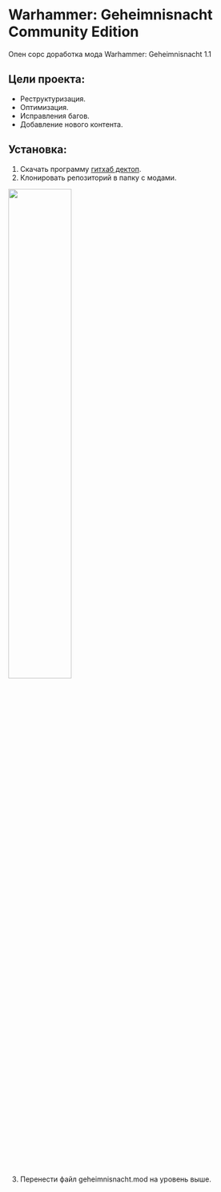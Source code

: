 # Warhammer: Geheimnisnacht Community Edition
Опен сорс доработка мода Warhammer: Geheimnisnacht 1.1

## Цели проекта:
+ Реструктуризация.
+ Оптимизация.
+ Исправления багов.
+ Добавление нового контента.

## Установка:
<ol>
  <li>Скачать программу <a href="https://desktop.github.com/">гитхаб дектоп</a>.</li>
  <li><div>Клонировать репозиторий в папку с модами.</li>
</ol>
<img src="http://puu.sh/x7un9/0a162151d1.jpg" width="50%">
<ol>
  <li value="3">Перенести файл geheimnisnacht.mod на уровень выше.</li>
</ol>
